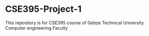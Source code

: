 # CSE395-Project-1
This repository is for CSE395 course of Gebze Technical University Computer engineering Faculty 
